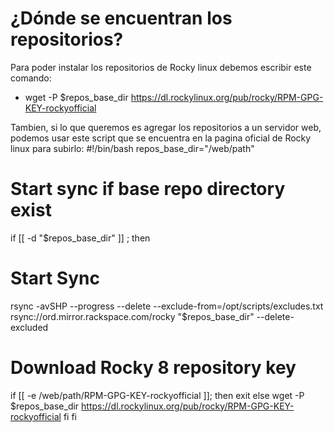 # ¿Dónde se encuentran los repositorios?
Para poder instalar los repositorios de Rocky linux debemos escribir este comando:
- wget -P $repos_base_dir https://dl.rockylinux.org/pub/rocky/RPM-GPG-KEY-rockyofficial

Tambien, si lo que queremos es agregar los repositorios a un servidor web, podemos usar este script que se encuentra en
la pagina oficial de Rocky linux para subirlo:
#!/bin/bash
repos_base_dir="/web/path"

# Start sync if base repo directory exist
if [[ -d "$repos_base_dir" ]] ; then
  # Start Sync
  rsync  -avSHP --progress --delete --exclude-from=/opt/scripts/excludes.txt rsync://ord.mirror.rackspace.com/rocky  "$repos_base_dir" --delete-excluded
  # Download Rocky 8 repository key
  if [[ -e /web/path/RPM-GPG-KEY-rockyofficial ]]; then
     exit
  else
      wget -P $repos_base_dir https://dl.rockylinux.org/pub/rocky/RPM-GPG-KEY-rockyofficial
  fi
fi
